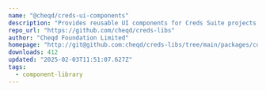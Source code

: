```yaml
---
name: "@cheqd/creds-ui-components"
description: "Provides reusable UI components for Creds Suite projects."
repo_url: "https://github.com/cheqd/creds-libs"
author: "Cheqd Foundation Limited"
homepage: "http://git@github.com:cheqd/creds-libs/tree/main/packages/components"
downloads: 412
updated: "2025-02-03T11:51:07.627Z"
tags: 
  - component-library
---
```

